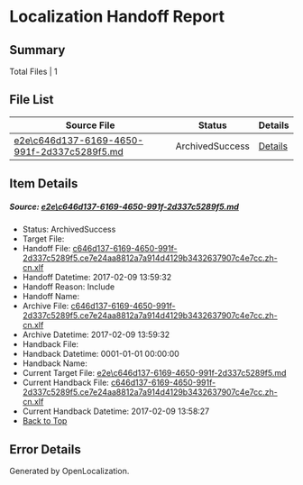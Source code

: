 # <a name='report-top'></a> Localization Handoff Report

## Summary
 Total Files | 1

## File List
 Source File | Status | Details 
 ----------- | ------ | ------- 
 [e2e\c646d137-6169-4650-991f-2d337c5289f5.md](https://github.com/OpenLocalizationTestOrg/ol-test0/blob/a682d9e94f201a4b72085823d21499a1f85b50b0/e2e/c646d137-6169-4650-991f-2d337c5289f5.md) | ArchivedSuccess | [Details](#c32ffd6ddc7aa881b377126ab3b0ba28739145061)

## Item Details
##### <a name='c32ffd6ddc7aa881b377126ab3b0ba28739145061'></a> Source: [e2e\c646d137-6169-4650-991f-2d337c5289f5.md](https://github.com/OpenLocalizationTestOrg/ol-test0/blob/a682d9e94f201a4b72085823d21499a1f85b50b0/e2e/c646d137-6169-4650-991f-2d337c5289f5.md)
* Status: ArchivedSuccess
* Target File: 
* Handoff File: [c646d137-6169-4650-991f-2d337c5289f5.ce7e24aa8812a7a914d4129b3432637907c4e7cc.zh-cn.xlf](https://github.com/OpenLocalizationTestOrg/ol-test0-handoff/blob/b1b525637278cdadbc0e8e002c63615048612ce0/ol-handoff/OpenLocalizationTestOrg/ol-test0-zhcn/shujia/ht/c646d137-6169-4650-991f-2d337c5289f5.ce7e24aa8812a7a914d4129b3432637907c4e7cc.zh-cn.xlf)
* Handoff Datetime: 2017-02-09 13:59:32
* Handoff Reason: Include
* Handoff Name: 
* Archive File: [c646d137-6169-4650-991f-2d337c5289f5.ce7e24aa8812a7a914d4129b3432637907c4e7cc.zh-cn.xlf](https://github.com/OpenLocalizationTestOrg/ol-test0-handoff/blob/5b9d64b4a133ad097fa92b74035ce070d1675d45/ol-archive/OpenLocalizationTestOrg/ol-test0-zhcn/shujia/ht/c646d137-6169-4650-991f-2d337c5289f5.ce7e24aa8812a7a914d4129b3432637907c4e7cc.zh-cn.xlf)
* Archive Datetime: 2017-02-09 13:59:32
* Handback File: 
* Handback Datetime: 0001-01-01 00:00:00
* Handback Name: 
* Current Target File: [e2e\c646d137-6169-4650-991f-2d337c5289f5.md](https://github.com/OpenLocalizationTestOrg/ol-test0-zhcn/blob/e0444f62abe5ea025da8e494ec60048cd7391b31/e2e/c646d137-6169-4650-991f-2d337c5289f5.md)
* Current Handback File: [c646d137-6169-4650-991f-2d337c5289f5.ce7e24aa8812a7a914d4129b3432637907c4e7cc.zh-cn.xlf](https://github.com/OpenLocalizationTestOrg/ol-test0-handback/blob/d5a1b52e8cfde1daaf1b7fee1f912a53c41831a0/ol-handback/OpenLocalizationTestOrg/ol-test0-zhcn/shujia/ht/c646d137-6169-4650-991f-2d337c5289f5.ce7e24aa8812a7a914d4129b3432637907c4e7cc.zh-cn.xlf)
* Current Handback Datetime: 2017-02-09 13:58:27
* [Back to Top](#report-top)


## Error Details

Generated by OpenLocalization.
